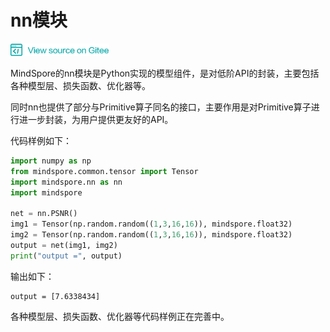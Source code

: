 # nn模块

<a href="https://gitee.com/mindspore/docs/blob/r1.0/docs/programming_guide/source_zh_cn/nn.md" target="_blank"><img src="./_static/logo_source.png"></a>

MindSpore的nn模块是Python实现的模型组件，是对低阶API的封装，主要包括各种模型层、损失函数、优化器等。

同时nn也提供了部分与Primitive算子同名的接口，主要作用是对Primitive算子进行进一步封装，为用户提供更友好的API。

代码样例如下：
```python
import numpy as np
from mindspore.common.tensor import Tensor
import mindspore.nn as nn
import mindspore

net = nn.PSNR()
img1 = Tensor(np.random.random((1,3,16,16)), mindspore.float32)
img2 = Tensor(np.random.random((1,3,16,16)), mindspore.float32)
output = net(img1, img2)
print("output =", output)
```

输出如下：
```
output = [7.6338434]
```

各种模型层、损失函数、优化器等代码样例正在完善中。
